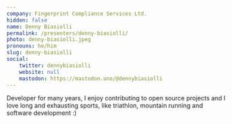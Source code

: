 ```yaml
---
company: Fingerprint Compliance Services Ltd.
hidden: false
name: Denny Biasiolli
permalink: /presenters/denny-biasiolli/
photo: denny-biasiolli.jpeg
pronouns: he/him
slug: denny-biasiolli
social:
    twitter: dennybiasiolli
    website: null
    mastodon: https://mastodon.uno/@dennybiasiolli
---
```


Developer for many years, I enjoy contributing to open source projects and I love long and exhausting sports, like triathlon, mountain running and software development :)
